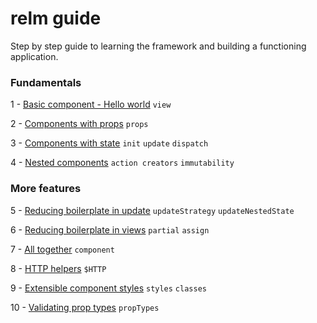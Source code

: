 # relm guide

Step by step guide to learning the framework and building a functioning application.

### Fundamentals

1 - [Basic component - Hello world]() `view`

2 - [Components with props]() `props`

3 - [Components with state]() `init` `update` `dispatch`

4 - [Nested components]() `action creators` `immutability`

### More features

5 - [Reducing boilerplate in update]() `updateStrategy` `updateNestedState`

6 - [Reducing boilerplate in views]() `partial` `assign`

7 - [All together]() `component`

8 - [HTTP helpers]() `$HTTP`

9 - [Extensible component styles]() `styles` `classes`

10 - [Validating prop types]() `propTypes`
